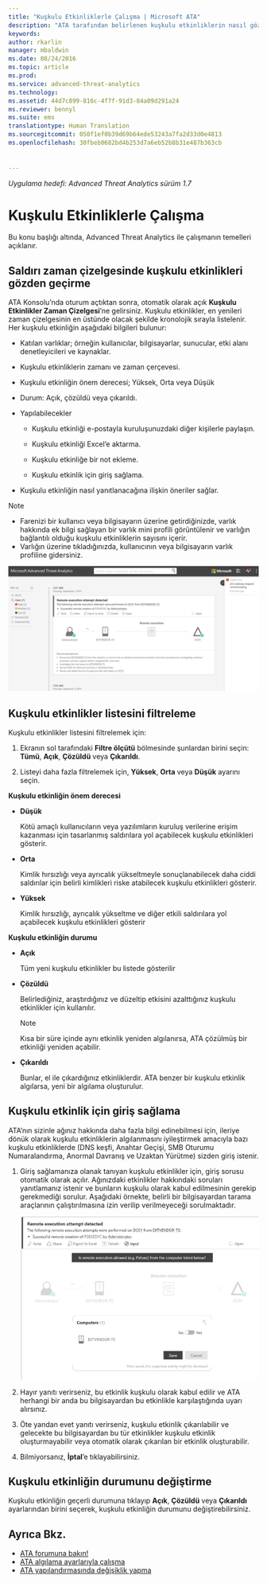 ```yaml
---
title: "Kuşkulu Etkinliklerle Çalışma | Microsoft ATA"
description: "ATA tarafından belirlenen kuşkulu etkinliklerin nasıl gözden geçirileceğini açıklar"
keywords: 
author: rkarlin
manager: mbaldwin
ms.date: 08/24/2016
ms.topic: article
ms.prod: 
ms.service: advanced-threat-analytics
ms.technology: 
ms.assetid: 44d7c899-816c-4f7f-91d3-84a09d291a24
ms.reviewer: bennyl
ms.suite: ems
translationtype: Human Translation
ms.sourcegitcommit: 050f1ef0b39d69b64ede53243a7fa2d33d0e4813
ms.openlocfilehash: 30fbeb0682bd4b253d7a6eb52b8b31e487b363cb


---
```


*Uygulama hedefi: Advanced Threat Analytics sürüm 1.7*



# Kuşkulu Etkinliklerle Çalışma
Bu konu başlığı altında, Advanced Threat Analytics ile çalışmanın temelleri açıklanır.

## Saldırı zaman çizelgesinde kuşkulu etkinlikleri gözden geçirme
ATA Konsolu’nda oturum açtıktan sonra, otomatik olarak açık **Kuşkulu Etkinlikler Zaman Çizelgesi**’ne gelirsiniz. Kuşkulu etkinlikler, en yenileri zaman çizelgesinin en üstünde olacak şekilde kronolojik sırayla listelenir.
Her kuşkulu etkinliğin aşağıdaki bilgileri bulunur:

-   Katılan varlıklar; örneğin kullanıcılar, bilgisayarlar, sunucular, etki alanı denetleyicileri ve kaynaklar.

-   Kuşkulu etkinliklerin zamanı ve zaman çerçevesi.

-   Kuşkulu etkinliğin önem derecesi; Yüksek, Orta veya Düşük

-   Durum: Açık, çözüldü veya çıkarıldı.

-   Yapılabilecekler

    -   Kuşkulu etkinliği e-postayla kuruluşunuzdaki diğer kişilerle paylaşın.

    -   Kuşkulu etkinliği Excel’e aktarma.

    -   Kuşkulu etkinliğe bir not ekleme.

    -   Kuşkulu etkinlik için giriş sağlama.

-   Kuşkulu etkinliğin nasıl yanıtlanacağına ilişkin öneriler sağlar.

> [!NOTE]
> -   Farenizi bir kullanıcı veya bilgisayarın üzerine getirdiğinizde, varlık hakkında ek bilgi sağlayan bir varlık mini profili görüntülenir ve varlığın bağlantılı olduğu kuşkulu etkinliklerin sayısını içerir.
> -   Varlığın üzerine tıkladığınızda, kullanıcının veya bilgisayarın varlık profiline gidersiniz.

![ATA kuşkulu etkinlikler zaman çizelgesinin resmi](media/ATA-Suspicious-Activity-Timeline.JPG)

## Kuşkulu etkinlikler listesini filtreleme
Kuşkulu etkinlikler listesini filtrelemek için:

1.  Ekranın sol tarafındaki **Filtre ölçütü** bölmesinde şunlardan birini seçin: **Tümü**, **Açık**, **Çözüldü** veya **Çıkarıldı**.

2.  Listeyi daha fazla filtrelemek için, **Yüksek**, **Orta** veya **Düşük** ayarını seçin.

**Kuşkulu etkinliğin önem derecesi**

-   **Düşük**

    Kötü amaçlı kullanıcıların veya yazılımların kuruluş verilerine erişim kazanması için tasarlanmış saldırılara yol açabilecek kuşkulu etkinlikleri gösterir.

-   **Orta**

    Kimlik hırsızlığı veya ayrıcalık yükseltmeyle sonuçlanabilecek daha ciddi saldırılar için belirli kimlikleri riske atabilecek kuşkulu etkinlikleri gösterir.

-   **Yüksek**

    Kimlik hırsızlığı, ayrıcalık yükseltme ve diğer etkili saldırılara yol açabilecek kuşkulu etkinlikleri gösterir

**Kuşkulu etkinliğin durumu**

-   **Açık**

    Tüm yeni kuşkulu etkinlikler bu listede gösterilir

-   **Çözüldü**

    Belirlediğiniz, araştırdığınız ve düzeltip etkisini azalttığınız kuşkulu etkinlikler için kullanılır.

    > [!NOTE]
    > Kısa bir süre içinde aynı etkinlik yeniden algılanırsa, ATA çözülmüş bir etkinliği yeniden açabilir.

-   **Çıkarıldı**

    Bunlar, el ile çıkardığınız etkinliklerdir. ATA benzer bir kuşkulu etkinlik algılarsa, yeni bir algılama oluşturulur.

## Kuşkulu etkinlik için giriş sağlama
ATA’nın sizinle ağınız hakkında daha fazla bilgi edinebilmesi için, ileriye dönük olarak kuşkulu etkinliklerin algılanmasını iyileştirmek amacıyla bazı kuşkulu etkinliklerde (DNS keşfi, Anahtar Geçişi, SMB Oturumu Numaralandırma, Anormal Davranış ve Uzaktan Yürütme) sizden giriş istenir.

1.  Giriş sağlamanıza olanak tanıyan kuşkulu etkinlikler için, giriş sorusu otomatik olarak açılır. Ağınızdaki etkinlikler hakkındaki soruları yanıtlamanız istenir ve bunların kuşkulu olarak kabul edilmesinin gerekip gerekmediği sorulur. Aşağıdaki örnekte, belirli bir bilgisayardan tarama araçlarının çalıştırılmasına izin verilip verilmeyeceği sorulmaktadır.

    ![ATA kuşkulu etkinlikler için giriş sağlama resmi](media/ATA-Input.JPG)

2.  Hayır yanıtı verirseniz, bu etkinlik kuşkulu olarak kabul edilir ve ATA herhangi bir anda bu bilgisayardan bu etkinlikle karşılaştığında uyarı alırsınız.

3.  Öte yandan evet yanıtı verirseniz, kuşkulu etkinlik çıkarılabilir ve gelecekte bu bilgisayardan bu tür etkinlikler kuşkulu etkinlik oluşturmayabilir veya otomatik olarak çıkarılan bir etkinlik oluşturabilir.

4.  Bilmiyorsanız, **İptal**’e tıklayabilirsiniz.

## Kuşkulu etkinliğin durumunu değiştirme
Kuşkulu etkinliğin geçerli durumuna tıklayıp **Açık**, **Çözüldü** veya **Çıkarıldı** ayarlarından birini seçerek, kuşkulu etkinliğin durumunu değiştirebilirsiniz.

## Ayrıca Bkz.
- [ATA forumuna bakın!](https://social.technet.microsoft.com/Forums/security/home?forum=mata)
- [ATA algılama ayarlarıyla çalışma](working-with-detection-settings.md)
- [ATA yapılandırmasında değişiklik yapma](modifying-ata-configuration.md)



<!--HONumber=Aug16_HO5-->


